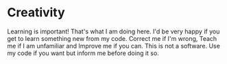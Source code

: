 # Creativity
Learning is important! That's what I am doing here. I'd be very happy if you get to learn something new from my code. Correct me if I'm wrong, Teach me if I am unfamiliar and Improve me if you can.
This is not a software. Use my code if you want but inform me before doing it so.
